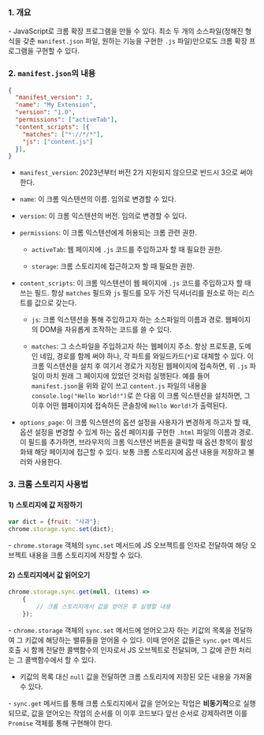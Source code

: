 ### 1. 개요

\- JavaScript로 크롬 확장 프로그램을 만들 수 있다. 최소 두 개의 소스파일(정해진 형식을 갖춘 `manifest.json` 파일, 원하는 기능을 구현한 `.js` 파일)만으로도 크롬 확장 프로그램을 구현할 수 있다.


### 2. `manifest.json`의 내용

```JSON
{
  "manifest_version": 3,
  "name": "My Extension",
  "version": "1.0",
  "permissions": ["activeTab"],
  "content_scripts": [{
    "matches": ["*://*/*"],
    "js": ["content.js"]
  }],
}
```

- `manifest_version`: 2023년부터 버전 2가 지원되지 않으므로 반드시 3으로 써야 한다.

- `name`: 이 크롬 익스텐션의 이름. 임의로 변경할 수 있다.

- `version`: 이 크롬 익스텐션의 버전. 임의로 변경할 수 있다.

- `permissions`: 이 크롬 익스텐션에게 허용되는 크롬 관련 권한.

  - `activeTab`: 웹 페이지에 `.js` 코드를 주입하고자 할 때 필요한 권한.

  - `storage`: 크롬 스토리지에 접근하고자 할 때 필요한 권한.

- `content_scripts`: 이 크롬 익스텐션이 웹 페이지에 `.js` 코드를 주입하고자 할 때 쓰는 필드. 항상 `matches` 필드와 `js` 필드를 모두 가진 딕셔너리를 원소로 하는 리스트를 값으로 갖는다.

  - `js`: 크롬 익스텐션을 통해 주입하고자 하는 소스파일의 이름과 경로. 웹페이지의 DOM을 자유롭게 조작하는 코드를 쓸 수 있다.

  - `matches`: 그 소스파일을 주입하고자 하는 웹페이지 주소. 항상 프로토콜, 도메인 네임, 경로를 함께 써야 하나, 각 파트를 와일드카드(`*`)로 대체할 수 있다. 이 크롬 익스텐션을 설치 후 여기서 경로가 지정된 웹페이지에 접속하면, 위 `.js` 파일이 마치 원래 그 페이지에 있었던 것처럼 실행된다. 예를 들어 `manifest.json`을 위와 같이 쓰고 `content.js` 파일의 내용을 `console.log("Hello World!")`로 쓴 다음 이 크롬 익스텐션을 설치하면, 그 이후 어떤 웹페이지에 접속하든 콘솔창에 `Hello World!`가 출력된다.


- `options_page`: 이 크롬 익스텐션의 옵션 설정을 사용자가 변경하게 하고자 할 때, 옵션 설정을 변경할 수 있게 하는 옵션 페이지를 구현한 `.html` 파일의 이름과 경로. 이 필드를 추가하면, 브라우저의 크롬 익스텐션 버튼을 클릭할 때 옵션 항목이 활성화돼 해당 페이지에 접근할 수 있다. 보통 크롬 스토리지에 옵션 내용을 저장하고 불러와 사용한다.



### 3. 크롬 스토리지 사용법

#### 1) 스토리지에 값 저장하기

```js
var dict = {fruit: "사과"};
chrome.storage.sync.set(dict);
```

\- `chrome.storage` 객체의 `sync.set` 메서드에 JS 오브젝트를 인자로 전달하여 해당 오브젝트 내용을 크롬 스토리지에 저장할 수 있다. 

#### 2) 스토리지에서 값 읽어오기

```js
chrome.storage.sync.get(null, (items) => 
    {
        // 크롬 스토리지에서 값을 얻어온 후 실행할 내용
    });
```

\- `chrome.storage` 객체의 `sync.set` 메서드에 얻어오고자 하는 키값의 목록을 전달하여 그 키값에 해당하는 밸류들을 얻어올 수 있다. 이때 얻어온 값들은 `sync.get` 메서드 호출 시 함께 전달한 콜백함수의 인자로서 JS 오브젝트로 전달되며, 그 값에 관한 처리는 그 콜백함수에서 할 수 있다.

- 키값의 목록 대신 `null` 값을 전달하면 크롬 스토리지에 저장된 모든 내용을 가져올 수 있다. 

\- `sync.get` 메서드를 통해 크롬 스토리지에서 값을 얻어오는 작업은 **비동기적**으로 실행되므로, 값을 얻어오는 작업의 순서를 이 이후 코드보다 앞선 순서로 강제하려면 이를 `Promise` 객체를 통해 구현해야 한다.